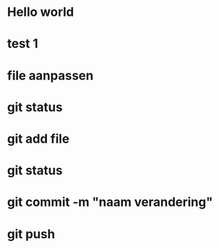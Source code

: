 # Hello world
# test 1

# file aanpassen
# git status
# git add file
# git status
# git commit -m "naam verandering"
# git push
